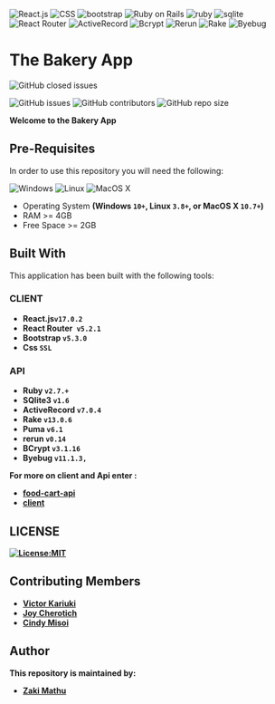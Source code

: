 
![React.js](https://img.shields.io/badge/React-61DAFB?style=for-the-badge&logo=react&logoColor=white)
![CSS](https://img.shields.io/badge/CSS-1572B6?style=for-the-badge&logo=css3&logoColor=white)
![bootstrap](https://img.shields.io/badge/Bootstrap-563D7C?style=for-the-badge&logo=bootstrap&logoColor=white)
![Ruby on Rails](https://img.shields.io/badge/Ruby_on_Rails-CC0000?style=for-the-badge&logo=ruby-on-rails&logoColor=white)
![ruby ](https://img.shields.io/badge/Ruby-CC342D?style=for-the-badge&logo=ruby&logoColor=white)
![sqlite](https://img.shields.io/badge/SQLite-07405E?style=for-the-badge&logo=sqlite&logoColor=white)
![React Router](https://img.shields.io/badge/React_Router-5.2.1-CA4245?style=for-the-badge&logo=react-router&logoColor=white)
![ActiveRecord](https://img.shields.io/badge/ActiveRecord-7.0.4-2d2d2d?style=for-the-badge&logo=ruby&logoColor=white)
![Bcrypt](https://img.shields.io/badge/Bcrypt-3.1.16-green?style=for-the-badge&logo=ruby&logoColor=white)
![Rerun](https://img.shields.io/badge/Rerun-0.14-orange?style=for-the-badge)
![Rake](https://img.shields.io/badge/Rake-13.0.6-red?style=for-the-badge&logo=ruby&logoColor=white)
![Byebug](https://img.shields.io/badge/Byebug-3.1.4-green?style=for-the-badge&logo=ruby&logoColor=white)

# The Bakery App 
![GitHub closed issues](https://img.shields.io/github/issues-closed/OyakiMasu/Ruby-Project?color=success&label=Closed%20Issues&logo=github&style=for-the-badge)

![GitHub issues](https://img.shields.io/github/issues/OyakiMasu/Ruby-Project)
![GitHub contributors](https://img.shields.io/github/contributors/OyakiMasu/Ruby-Project?color=green)
![GitHub repo size](https://img.shields.io/github/repo-size/OyakiMasu/Ruby-Project?color=violet)


**Welcome to the Bakery App**

## Pre-Requisites
In order to use this repository you will need the following:

![Windows](https://img.shields.io/badge/Windows-10%2B-blue?style=for-the-badge&logo=windows&logoColor=white)
![Linux](https://img.shields.io/badge/Linux-3.8%2B-green?style=for-the-badge&logo=linux&logoColor=white)
![MacOS X](https://img.shields.io/badge/MacOS_X-10.7%2B-999999?style=for-the-badge&logo=apple&logoColor=white)


- Operating System **(Windows `10+`, Linux `3.8+`, or MacOS X `10.7+`)**
- RAM >= 4GB
- Free Space >= 2GB

## Built With
This application has been built with the following tools:

### CLIENT
- **React.js`v17.0.2`**   
- **React Router` v5.2.1`**  
- **Bootstrap `v5.3.0`**
- **Css `SSL`**

### API
- **Ruby `v2.7.+`**
- **SQlite3 `v1.6`**
- **ActiveRecord `v7.0.4`**
- **Rake `v13.0.6`**
- **Puma `v6.1`**
- **rerun `v0.14`**
- **BCrypt `v3.1.16`**
- **Byebug `v11.1.3,`**  

<strong>For more on client and Api enter :<strong>
- [food-cart-api](./food-cart-api/)
- [client](./client/)


## LICENSE

[![License:MIT](https://img.shields.io/badge/License-MIT-yellow.svg)](https://opensource.org/licenses/MIT)


## Contributing Members
- [Victor Kariuki](https://github.com/Victorprinz) 
- [Joy Cherotich](https://github.com/joycherotich) 
- [Cindy Misoi](https://github.com/CindyMisoi) 

## Author
This repository is maintained by:

- [Zaki Mathu](https://github.com/OyakiMasu) 



